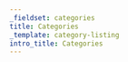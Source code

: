 ```yaml
---
_fieldset: categories
title: Categories
_template: category-listing
intro_title: Categories
---
```










